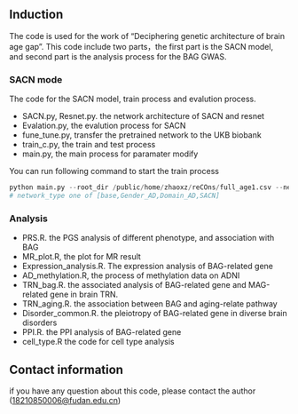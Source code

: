 ## Induction
The code is used for the work of “Deciphering genetic architecture of brain age gap”.
This code include two parts，the first part is the SACN model, and second part is the analysis process for the BAG GWAS.

### SACN mode 
The code for the SACN model, train process and evalution process.
- SACN.py, Resnet.py. the network architecture of SACN and resnet
- Evalation.py, the evalution process for SACN
- fune_tune.py, transfer the pretrained  network to the UKB biobank
- train_c.py, the train and test process
- main.py, the main process for paramater modify

You can run  following command to start the train process
```python
python main.py --root_dir /public/home/zhaoxz/reCOns/full_age1.csv --network_type SACN --model_name SACN --base SACN --epochs 200 --batch_size 12  --lr 1e-04
# network_type one of [base,Gender_AD,Domain_AD,SACN]
```
### Analysis
- PRS.R. the PGS analysis of different phenotype, and association with BAG
- MR_plot.R, the plot for MR result
- Expression_analysis.R. The expression analysis of BAG-related gene
- AD_methylation.R, the process of methylation data on ADNI
- TRN_bag.R. the associated analysis of BAG-related gene and MAG-related gene in brain TRN.
- TRN_aging.R. the association between BAG and aging-relate pathway
- Disorder_common.R.  the pleiotropy of BAG-related gene in diverse brain disorders
- PPI.R. the PPI analysis of BAG-related gene
- cell_type.R the code for cell type analysis

## Contact information
if you have any question about this code, please contact the author (18210850006@fudan.edu.cn)
